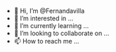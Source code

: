 - 👋 Hi, I’m @Fernandavilla
- 👀 I’m interested in ...
- 🌱 I’m currently learning ...
- 💞️ I’m looking to collaborate on ...
- 📫 How to reach me ...

<!---
Fernandavilla/Fernandavilla is a ✨ special ✨ repository because its `README.md` (this file) appears on your GitHub profile.
You can click the Preview link to take a look at your changes.
--->
